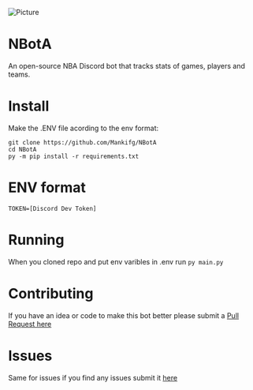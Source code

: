 ![Picture](https://cdn.nba.com/logos/leagues/L/logo-nba.svg)

# NBotA
An open-source NBA Discord bot that tracks stats of games, players and teams.

# Install
Make the .ENV file acording to the env format:
```
git clone https://github.com/Mankifg/NBotA
cd NBotA
py -m pip install -r requirements.txt
```
# ENV format
```
TOKEN=[Discord Dev Token]
```
# Running 
When you cloned repo and put env varibles in .env run ```py main.py``` 

# Contributing
If you have an idea or code to make this bot better please submit a [Pull Request here](https://github.com/Mankifg/NBotA/pulls)

# Issues
Same for issues if you find any issues submit it [here](https://github.com/Mankifg/NBotA/issues)


